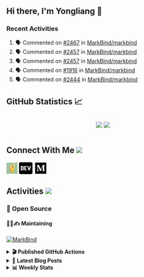 ## Hi there, I'm Yongliang 👋

### Recent Activities

<!--START_SECTION:activity-->
1. 🗣 Commented on [#2467](https://github.com/MarkBind/markbind/issues/2467#issuecomment-2002380299) in [MarkBind/markbind](https://github.com/MarkBind/markbind)
2. 🗣 Commented on [#2457](https://github.com/MarkBind/markbind/issues/2457#issuecomment-1996186886) in [MarkBind/markbind](https://github.com/MarkBind/markbind)
3. 🗣 Commented on [#2457](https://github.com/MarkBind/markbind/issues/2457#issuecomment-1994451168) in [MarkBind/markbind](https://github.com/MarkBind/markbind)
4. 🗣 Commented on [#1916](https://github.com/MarkBind/markbind/issues/1916#issuecomment-1990312804) in [MarkBind/markbind](https://github.com/MarkBind/markbind)
5. 🗣 Commented on [#2444](https://github.com/MarkBind/markbind/pull/2444#issuecomment-1989384762) in [MarkBind/markbind](https://github.com/MarkBind/markbind)
<!--END_SECTION:activity-->

## GitHub Statistics :chart_with_upwards_trend:
<div align="center">
<div style="display: flex; align-items: center; justify-content: center;">

[![](https://github-readme-stats-tlylt.vercel.app/api?username=tlylt&show_icons=true&theme=tokyonight&hide_border=true&locale=en)](https://github.com/tlylt)
[![](https://github-readme-streak-stats.herokuapp.com/?user=tlylt&theme=tokyonight&hide_border=true)](https://github.com/tlylt)
</div>
</div>

## Connect With Me <img src="https://media.giphy.com/media/2wh5K5yE3ulp3xgYcG/giphy-downsized.gif" width="30">

<a href="https://www.yongliangliu.com/" target="_blank"><img align="center" src="static/site-icon.png" alt="yongliangliu.com" height="29" width="29" /></a>
<a href="https://dev.to/tlylt" target="_blank"><img align="center" src="static/dev-badge.svg" alt="dev.to/tlylt" height="35" width="35" /></a>
<a href="https://tlylt.medium.com" target="_blank"><img align="center" src="static/medium.png" alt="tlylt.medium.com" height="35" width="35" /></a>

## Activities <img src="https://media.giphy.com/media/WUlplcMpOCEmTGBtBW/giphy.gif" width="30">

### 🔭 Open Source

#### 👷‍♂️✍️ Maintaining
[![MarkBind](https://github-readme-stats-tlylt.vercel.app/api/pin/?username=markbind&repo=markbind)](https://github.com/MarkBind/markbind)

<details>
<summary> <b>🎬 Published GitHub Actions </b> </summary>

[![install-graphviz](https://github-readme-stats-tlylt.vercel.app/api/pin/?username=tlylt&repo=install-graphviz)](https://github.com/tlylt/install-graphviz)

[![reposense-action](https://github-readme-stats-tlylt.vercel.app/api/pin/?username=tlylt&repo=reposense-action)](https://github.com/tlylt/reposense-action)

[![markbin-action](https://github-readme-stats-tlylt.vercel.app/api/pin/?username=markbind&repo=markbind-action)](https://github.com/MarkBind/markbind-action)

</details>

<details>
<summary> <b>📕 Latest Blog Posts</b> </summary>

<!-- BLOG-POST-LIST:START -->
- [The 2 x 2 problem](https://yongliangliu.com/blog/2x2-problem)
- [On Keeping Task Descriptions Up to Date](https://yongliangliu.com/blog/on-keeping-task-descriptions-up-to-date)
- [Easy vs Right](https://yongliangliu.com/blog/easy-vs-right)
- [The Prebound Method and Sentinel Object Pattern in Python](https://yongliangliu.com/blog/prebound-sentinel-pattern-in-python)
- [Software Problems - Exceptions](https://yongliangliu.com/blog/software-problems-exceptions)
<!-- BLOG-POST-LIST:END -->

</details>

<details>
<summary> <b>📊 Weekly Stats</b> </summary>

<!--START_SECTION:waka-->
![Code Time](http://img.shields.io/badge/Code%20Time-1%2C198%20hrs%202%20mins-blue)

**🐱 My GitHub Data** 

> 📦 666.7 kB Used in GitHub's Storage 
 > 
> 🏆 224 Contributions in the Year 2024
 > 
> 🚫 Not Opted to Hire
 > 
> 📜 170 Public Repositories 
 > 
> 🔑 41 Private Repositories 
 > 
**I'm an Early 🐤** 

```text
🌞 Morning                3990 commits        ███████░░░░░░░░░░░░░░░░░░   29.65 % 
🌆 Daytime                3624 commits        ███████░░░░░░░░░░░░░░░░░░   26.93 % 
🌃 Evening                5006 commits        █████████░░░░░░░░░░░░░░░░   37.20 % 
🌙 Night                  836 commits         ██░░░░░░░░░░░░░░░░░░░░░░░   06.21 % 
```
📅 **I'm Most Productive on Sunday** 

```text
Monday                   1779 commits        ███░░░░░░░░░░░░░░░░░░░░░░   13.22 % 
Tuesday                  1921 commits        ████░░░░░░░░░░░░░░░░░░░░░   14.28 % 
Wednesday                2172 commits        ████░░░░░░░░░░░░░░░░░░░░░   16.14 % 
Thursday                 1631 commits        ███░░░░░░░░░░░░░░░░░░░░░░   12.12 % 
Friday                   1703 commits        ███░░░░░░░░░░░░░░░░░░░░░░   12.66 % 
Saturday                 2075 commits        ████░░░░░░░░░░░░░░░░░░░░░   15.42 % 
Sunday                   2175 commits        ████░░░░░░░░░░░░░░░░░░░░░   16.16 % 
```


📊 **This Week I Spent My Time On** 

```text
🕑︎ Time Zone: Asia/Singapore

💬 Programming Languages: 
Markdown                 2 mins              ██████████████░░░░░░░░░░░   55.70 % 
JSON                     1 min               ███████████░░░░░░░░░░░░░░   44.04 % 
Other                    0 secs              ░░░░░░░░░░░░░░░░░░░░░░░░░   00.26 % 
```


 Last Updated on 17/03/2024 00:43:12 UTC
<!--END_SECTION:waka-->

</details>
